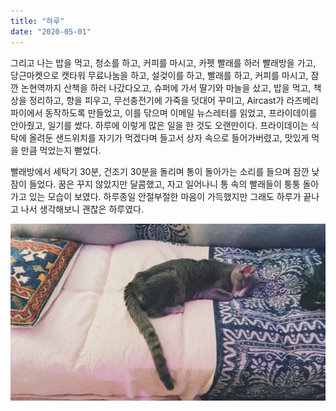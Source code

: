 ```yaml
---
title: "하루"
date: "2020-05-01"
---
```


그리고 나는 밥을 먹고, 청소를 하고, 커피를 마시고, 카펫 빨래를 하러 빨래방을 가고, 당근마켓으로 캣타워 무료나눔을 하고, 설겆이를 하고, 빨래를 하고, 커피를 마시고, 잠깐 논현역까지 산책을 하러 나갔다오고, 슈퍼에 가서 딸기와 마늘을 샀고, 밥을 먹고, 책상을 정리하고, 향을 피우고, 무선충전기에 가죽을 덧대어 꾸미고, Aircast가 라즈베리파이에서 동작하도록 만들었고, 이를 닦으며 이메일 뉴스레터를 읽었고, 프라이데이를 안아줬고, 일기를 썼다. 하루에 이렇게 많은 일을 한 것도 오랜만이다. 프라이데이는 식탁에 올려둔 샌드위치를 자기가 먹겠다며 들고서 상자 속으로 들어가버렸고, 맛있게 먹을 만큼 먹었는지 뻗었다.

빨래방에서 세탁기 30분, 건조기 30분을 돌리며 통이 돌아가는 소리를 들으며 잠깐 낮잠이 들었다. 꿈은 꾸지 않았지만 달콤했고, 자고 일어나니 통 속의 빨래들이 퉁퉁 돌아가고 있는 모습이 보였다. 하루종일 안절부절한 마음이 가득했지만 그래도 하루가 끝나고 나서 생각해보니 괜찮은 하루였다.

![](/photo/diary/2020-05-01-하루.jpg)